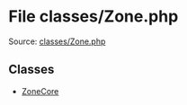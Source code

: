File classes/Zone.php
=========

Source: [classes/Zone.php](https://github.com/PrestaShop/PrestaShop/blob/1.6.0.13/classes/Zone.php)


Classes
-------

* [ZoneCore](class.ZoneCore.md)

